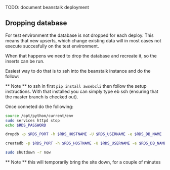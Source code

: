 TODO: document beanstalk deployment



## Dropping database

For test environment the database is not dropped for each deploy.  This means that new upserts,
which change existing data will in most cases not execute succesfully on the test environment.

When that happens we need to drop the database and recreate it, so the inserts can be run.

Easiest way to do that is to ssh into the beanstalk instance and do the follow:

** Note ** to ssh in first `pip install awsebcli` then follow the setup instructions.  With that installed you can simply type eb ssh (ensuring that the master branch is checked out).

Once conneted do the following:

```bash
source /opt/python/current/env
sudo services httpd stop
echo $RDS_PASSWORD

dropdb -p $RDS_PORT -h $RDS_HOSTNAME -U $RDS_USERNAME -e $RDS_DB_NAME

createdb -p $RDS_PORT -h $RDS_HOSTNAME -U $RDS_USERNAME -e $RDS_DB_NAME

sudo shutdown -r now
```

** Note ** this will temporarily bring the site down, for a couple of minutes
